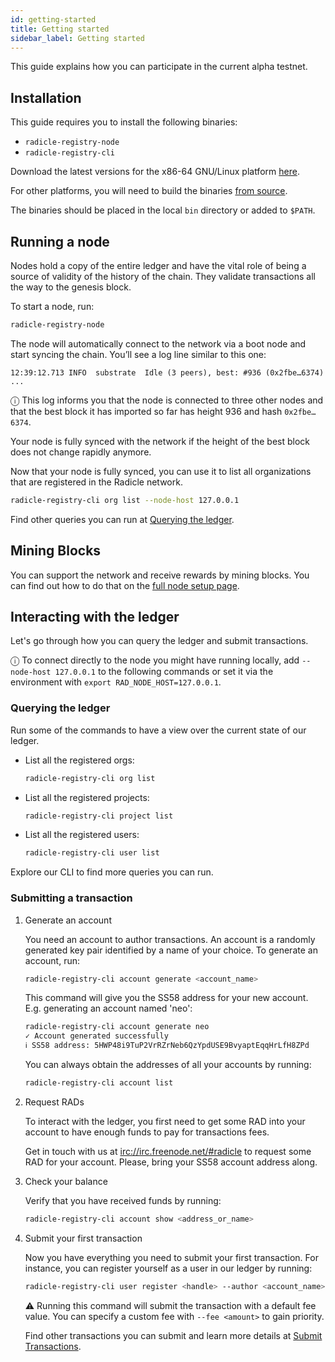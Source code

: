 ```yaml
---
id: getting-started
title: Getting started
sidebar_label: Getting started
---
```


This guide explains how you can participate in the current alpha testnet.

## Installation

This guide requires you to install the following binaries:

* `radicle-registry-node`
* `radicle-registry-cli`

Download the latest versions for the x86-64 GNU/Linux platform <a href="https://github.com/radicle-dev/radicle-registry/releases/latest" target="_blank" rel="noopener noreferrer">here</a>.

For other platforms, you will need to build the binaries <a href="https://github.com/radicle-dev/radicle-registry#build-from-source" target="_blank" rel="noopener noreferrer">from source</a>.

The binaries should be placed in the local `bin` directory or added to `$PATH`.

## Running a node

Nodes hold a copy of the entire ledger and have the vital role of being a source of
validity of the history of the chain. They validate transactions all the way to the
genesis block.

To start a node, run:

``` bash
radicle-registry-node
```

The node will automatically connect to the network via a boot node and
start syncing the chain. You’ll see a log line similar to this one:

```
12:39:12.713 INFO  substrate  Idle (3 peers), best: #936 (0x2fbe…6374) ...
```

ⓘ This log informs you that the node is connected to three other nodes
and that the best block it has imported so far has height 936 and hash `0x2fbe…6374`.

Your node is fully synced with the network if the height of the best block does
not change rapidly anymore.

Now that your node is fully synced, you can use it to list all organizations that
are registered in the Radicle network.

```bash
radicle-registry-cli org list --node-host 127.0.0.1
```

Find other queries you can run at [Querying the ledger](#querying-the-ledger).


## Mining Blocks

You can support the network and receive rewards by mining blocks.
You can find out how to do that on the [full node setup page](node#Mining_Blocks).

## Interacting with the ledger

Let's go through how you can query the ledger and submit transactions.

ⓘ To connect directly to the node you might have running locally, add
   `--node-host 127.0.0.1` to the following commands or set it via the
   environment with `export RAD_NODE_HOST=127.0.0.1`.

### Querying the ledger

Run some of the commands to have a view over the current state of our ledger.

- List all the registered orgs:
    ```bash
    radicle-registry-cli org list
    ```

- List all the registered projects:
    ```bash
    radicle-registry-cli project list
    ```

- List all the registered users:
    ```bash
    radicle-registry-cli user list
    ```

Explore our CLI to find more queries you can run.

### Submitting a transaction


1. Generate an account

    You need an account to author transactions.
    An account is a randomly generated key pair identified by a name of your choice.
    To generate an account, run:

    ```bash
    radicle-registry-cli account generate <account_name>
    ```

    This command will give you the SS58 address for your new account.
    E.g. generating an account named 'neo':

    ```bash
    radicle-registry-cli account generate neo
    ✓ Account generated successfully
    ℹ SS58 address: 5HWP48i9TuP2VrRZrNeb6QzYpdUSE9BvyaptEqqHrLfH8ZPd
    ```

    You can always obtain the addresses of all your accounts by running:

    ``` bash
    radicle-registry-cli account list
    ```

2. Request RADs

    To interact with the ledger, you first need to get some RAD into your account to have enough
    funds to pay for transactions fees.

    Get in touch with us at <a href="https://webchat.freenode.net/#radicle" target="_blank" rel="noopener noreferrer">irc://irc.freenode.net/#radicle</a>
    to request some RAD for your account. Please, bring your SS58 account address along.

3. Check your balance

    Verify that you have received funds by running:

    ``` bash
    radicle-registry-cli account show <address_or_name>
    ```

4. Submit your first transaction

    Now you have everything you need to submit your first transaction.
    For instance, you can register yourself as a user in our ledger by running:

    ``` bash
    radicle-registry-cli user register <handle> --author <account_name>
    ```

    ⚠ Running this command will submit the transaction with a default fee value.
    You can specify a custom fee with `--fee <amount>` to gain priority.

    Find other transactions you can submit and learn more details at [Submit Transactions](submit-transactions).
